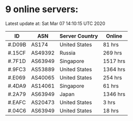 # 9 online servers:

Latest update at: Sat Mar 07 14:10:15 UTC 2020

| ID | ASN | Server Country | Online |
| -- | --- | -------------- | ------ |
| #.D09B | AS174 | United States | 81 hrs |
| #.15CF | AS49392 | Russia | 269 hrs |
| #.7F1D | AS63949 | Singapore | 1517 hrs |
| #.9FC3 | AS53889 | United States | 1364 hrs |
| #.E069 | AS40065 | United States | 254 hrs |
| #.4DA9 | AS14061 | Singapore | 61 hrs |
| #.2A79 | AS63949 | Japan | 1346 hrs |
| #.EAFC | AS20473 | United States | 3 hrs |
| #.04C6 | AS63949 | United States | 18 hrs |

